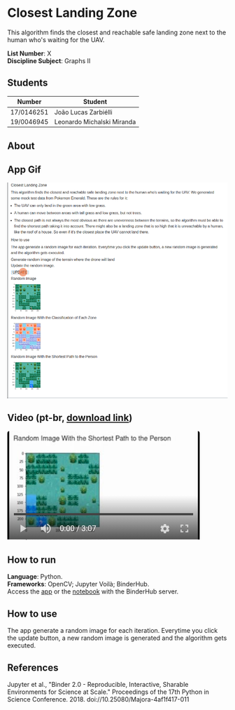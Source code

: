# Closest Landing Zone
This algorithm finds the closest and reachable safe landing zone next to the human who's waiting for the UAV.

**List Number**: X<br>
**Discipline Subject**: Graphs II<br>

## Students
|Number | Student |
| -- | -- |
| 17/0146251  |  João Lucas Zarbiélli |
| 19/0046945  |  Leonardo Michalski Miranda |

## About


## App Gif
![App Gif](assets/app_gif.gif)

## Video (pt-br, [download link](https://raw.githubusercontent.com/projeto-de-algoritmos/Grafos2_LandingZoneDetection/main/assets/app_video.mp4))
[![](assets/app_video_splash_screen.png)]()

## How to run
**Language**: Python.<br>
**Frameworks**: OpenCV; Jupyter Voilà; BinderHub.<br>
Access the [app](https://mybinder.org/v2/gh/projeto-de-algoritmos/Grafos2_ClosestLandingZone/main?urlpath=%2Fvoila%2Frender%2Fapp.ipynb) or the [notebook](https://mybinder.org/v2/gh/projeto-de-algoritmos/Grafos2_ClosestLandingZone/main?filepath=app.ipynb) with the BinderHub server.

## How to use

The app generate a random image for each iteration. Everytime you click the update button, a new random image is generated and the algorithm gets executed.

## References

Jupyter et al., "Binder 2.0 - Reproducible, Interactive, Sharable
Environments for Science at Scale." Proceedings of the 17th Python
in Science Conference. 2018. doi://10.25080/Majora-4af1f417-011
